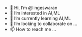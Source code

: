 - 👋 Hi, I’m @lingeswaran
- 👀 I’m interested in AI,ML
- 🌱 I’m currently learning AI,ML
- 💞️ I’m looking to collaborate on ...
- 📫 How to reach me ...

<!---
lingeswaranmca/lingeswaranmca is a ✨ special ✨ repository because its `README.md` (this file) appears on your GitHub profile.
You can click the Preview link to take a look at your changes.
--->
